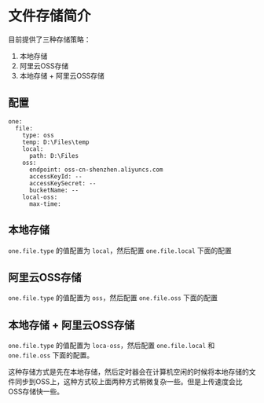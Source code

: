 # 文件存储简介
目前提供了三种存储策略：
1. 本地存储
2. 阿里云OSS存储
3. 本地存储 + 阿里云OSS存储

## 配置

```
one:
  file:
    type: oss
    temp: D:\Files\temp
    local:
      path: D:\Files
    oss:
      endpoint: oss-cn-shenzhen.aliyuncs.com
      accessKeyId: --
      accessKeySecret: --
      bucketName: --
	local-oss:
	  max-time: 
```

## 本地存储

`one.file.type` 的值配置为 `local`，然后配置 `one.file.local` 下面的配置

## 阿里云OSS存储

`one.file.type` 的值配置为 `oss`，然后配置 `one.file.oss` 下面的配置

## 本地存储 + 阿里云OSS存储

`one.file.type` 的值配置为 `loca-oss`，然后配置 `one.file.local` 和 `one.file.oss` 下面的配置。

这种存储方式是先在本地存储，然后定时器会在计算机空闲的时候将本地存储的文件同步到OSS上，这种方式较上面两种方式稍微复杂一些。但是上传速度会比OSS存储快一些。